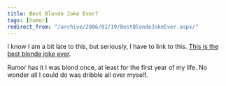 ```yaml
---
title: Best Blonde Joke Ever?
tags: [humor]
redirect_from: "/archive/2006/01/19/BestBlondeJokeEver.aspx/"
---
```


I know I am a bit late to this, but seriously, I have to link to this.
[This is the best blonde joke
ever](http://weblogs.asp.net/jgalloway/archive/2006/01/20/436045.aspx).

Rumor has it I was blond once, at least for the first year of my life.
No wonder all I could do was dribble all over myself.


